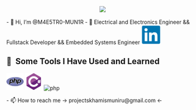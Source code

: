 <p align="center">
<img src="https://capsule-render.vercel.app/api?text=Hey Everyone!🕹️&animation=fadeIn&type=waving&color=gradient&height=100"/>
</p>
- 👋 Hi, I’m @M4E5TR0-MUN1R
- 👀 Electrical and Electronics Engineer && Fullstack Developer && Embedded Systems Engineer
<a href="https://linkedin.com/in/khamis-muniru-mwalwati">
<img height="50" src="https://github.com/devicons/devicon/blob/v2.15.1/icons/linkedin/linkedin-original.svg"/>
</a>
<h2> 🚀 &nbsp;Some Tools I Have Used and Learned</h2>
<p align="left">
<img src="https://github.com/devicons/devicon/blob/v2.15.1/icons/php/php-original.svg" alt="vscode" width="45" height="45"/>
<img src="https://github.com/devicons/devicon/blob/v2.15.1/icons/csharp/csharp-original.svg" alt="bash" width="45" height="45"/>
<img src="https://cdn.jsdelivr.net/gh/devicons/devicon/icons/php/php-original.svg" alt="php" width="45" height="45"/>
</p>
- 📫 How to reach me -> projectskhamismuniru@gmail.com <-
<!---
KhamisMunir/KhamisMunir is a ✨ special ✨ repository because its `README.md` (this file) appears on your GitHub profile.
You can click the Preview link to take a look at your changes.
--->
